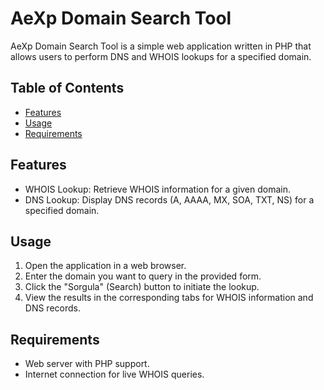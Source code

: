 # AeXp Domain Search Tool

AeXp Domain Search Tool is a simple web application written in PHP that allows users to perform DNS and WHOIS lookups for a specified domain.

## Table of Contents
- [Features](#features)
- [Usage](#usage)
- [Requirements](#requirements)


## Features

- WHOIS Lookup: Retrieve WHOIS information for a given domain.
- DNS Lookup: Display DNS records (A, AAAA, MX, SOA, TXT, NS) for a specified domain.

## Usage

1. Open the application in a web browser.
2. Enter the domain you want to query in the provided form.
3. Click the "Sorgula" (Search) button to initiate the lookup.
4. View the results in the corresponding tabs for WHOIS information and DNS records.

## Requirements

- Web server with PHP support.
- Internet connection for live WHOIS queries.

